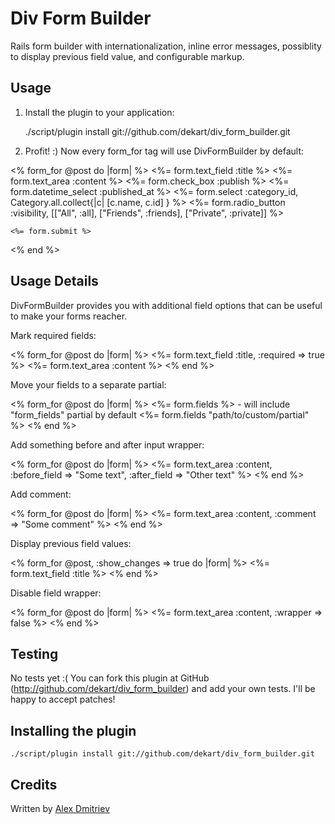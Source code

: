 Div Form Builder
================

Rails form builder with internationalization, inline error messages, possiblity to display previous
field value, and configurable markup.

Usage
-----

1) Install the plugin to your application:

    ./script/plugin install git://github.com/dekart/div_form_builder.git

2) Profit! :) Now every form_for tag will use DivFormBuilder by default:

  <% form_for @post do |form| %>
    <%= form.text_field :title %>
    <%= form.text_area  :content %>
    <%= form.check_box :publish %>
    <%= form.datetime_select :published_at %>
    <%= form.select :category_id, Category.all.collect{|c| [c.name, c.id] } %>
    <%= form.radio_button :visibility, [["All", :all], ["Friends", :friends], ["Private", :private]] %>

    <%= form.submit %>
  <% end %>

Usage Details
-------------

DivFormBuilder provides you with additional field options that can be useful to make your forms reacher.

Mark required fields:

  <% form_for @post do |form| %>
    <%= form.text_field :title, :required => true %>
    <%= form.text_area  :content %>
  <% end %>

Move your fields to a separate partial:

  <% form_for @post do |form| %>
    <%= form.fields %> - will include "form_fields" partial by default
    <%= form.fields "path/to/custom/partial" %>
  <% end %>

Add something before and after input wrapper:

  <% form_for @post do |form| %>
    <%= form.text_area  :content, :before_field => "Some text", :after_field => "Other text" %>
  <% end %>

Add comment:

  <% form_for @post do |form| %>
    <%= form.text_area  :content, :comment => "Some comment" %>
  <% end %>

Display previous field values:

  <% form_for @post, :show_changes => true do |form| %>
    <%= form.text_field :title %>
  <% end %>

Disable field wrapper:

  <% form_for @post do |form| %>
    <%= form.text_area  :content, :wrapper => false %>
  <% end %>


Testing
-------

No tests yet :( You can fork this plugin at GitHub (http://github.com/dekart/div_form_builder)
and add your own tests. I'll be happy to accept patches!

Installing the plugin
------------------

    ./script/plugin install git://github.com/dekart/div_form_builder.git

Credits
-------

Written by [Alex Dmitriev](http://railorz.ru)

